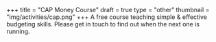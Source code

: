 +++
title = "CAP Money Course"
draft = true
type = "other"
thumbnail = "img/activities/cap.png"
+++
A free course teaching simple & effective budgeting skills. Please get in touch to find out when the next one is running.
